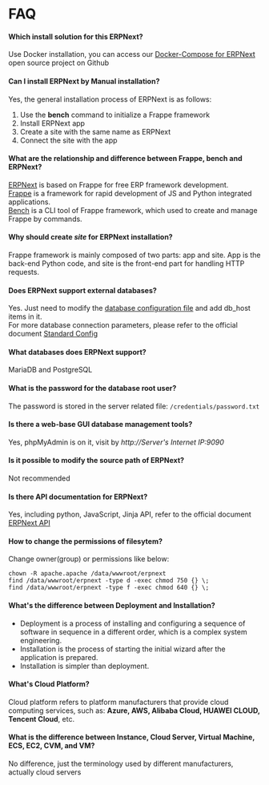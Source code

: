 # FAQ

#### Which install solution for this ERPNext?

Use Docker installation, you can access our [Docker-Compose for ERPNext](https://github.com/Websoft9/docker-erpnext) open source project on Github

#### Can I install ERPNext by **Manual installation**?

Yes, the general installation process of ERPNext is as follows:

1. Use the **bench** command to initialize a Frappe framework
2. Install ERPNext app
3. Create a site with the same name as ERPNext
4. Connect the site with the app

#### What are the relationship and difference between Frappe, bench and ERPNext?

[ERPNext](https://github.com/frappe/erpnext) is based on Frappe for free ERP framework development.  
[Frappe](https://github.com/frappe/frappe) is a framework for rapid development of JS and Python integrated applications.  
[Bench](https://github.com/frappe/bench) is a CLI tool of Frappe framework, which used to create and manage Frappe by commands.

#### Why should create *site* for ERPNext installation?

Frappe framework is mainly composed of two parts: app and site. App is the back-end Python code, and site is the front-end part for handling HTTP requests.

#### Does ERPNext support external databases?

Yes. Just need to modify the [database configuration file](/zh/stack-components.md#erpnext) and add db_host items in it.   
For more database connection parameters, please refer to the official document [Standard Config](https://frappeframework.com/docs/user/en/basics/site_config#mandatory-settings)

#### What databases does ERPNext support?

MariaDB and PostgreSQL

#### What is the password for the database root user?

The password is stored in the server related file: `/credentials/password.txt`

#### Is there a web-base GUI database management tools?

Yes, phpMyAdmin is on it, visit by *http://Server's Internet IP:9090*

#### Is it possible to modify the source path of ERPNext?

Not recommended

#### Is there API documentation for ERPNext?

Yes, including python, JavaScript, Jinja API, refer to the official document [ERPNext API](https://frappeframework.com/docs/user/en/api)

#### How to change the permissions of filesytem?

Change owner(group) or permissions like below:

```shell
chown -R apache.apache /data/wwwroot/erpnext
find /data/wwwroot/erpnext -type d -exec chmod 750 {} \;
find /data/wwwroot/erpnext -type f -exec chmod 640 {} \;
```

#### What's the difference between Deployment and Installation?

- Deployment is a process of installing and configuring a sequence of software in sequence in a different order, which is a complex system engineering.  
- Installation is the process of starting the initial wizard after the application is prepared.  
- Installation is simpler than deployment. 

#### What's Cloud Platform?

Cloud platform refers to platform manufacturers that provide cloud computing services, such as: **Azure, AWS, Alibaba Cloud, HUAWEI CLOUD, Tencent Cloud**, etc.


#### What is the difference between Instance, Cloud Server, Virtual Machine, ECS, EC2, CVM, and VM?

No difference, just the terminology used by different manufacturers, actually cloud servers